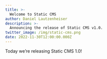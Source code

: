 ```yaml
---
title: >-
  Welcome to Static CMS
author: Daniel Lautzenheiser
description: >-
  Announcing the release of Static CMS v1.0.
twitter_image: /img/static-cms.png
date: 2022-11-30T12:00:00.000Z
---
```

Today we’re releasing Static CMS 1.0! 